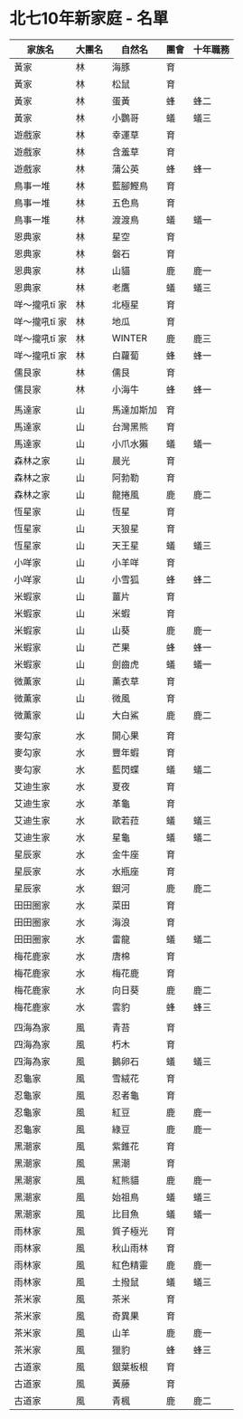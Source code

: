 # 北七10年新家庭 - 名單

| 家族名 | 大團名 | 自然名 | 團會 | 十年職務 |
| --- | --- | --- | --- | --- |
| 黃家 | 林 | 海豚 | 育 |  |
| 黃家 | 林 | 松鼠 | 育 |  |
| 黃家 | 林 | 蛋黃 | 蜂 | 蜂二 |
| 黃家 | 林 | 小鸚哥 | 蟻 | 蟻三 |
| 遊戲家 | 林 | 幸運草 | 育 |  |
| 遊戲家 | 林 | 含羞草 | 育 |  |
| 遊戲家 | 林 | 蒲公英 | 蜂 | 蜂一 |
| 鳥事一堆 | 林 | 藍腳鰹鳥 | 育 |  |
| 鳥事一堆 | 林 | 五色鳥 | 育 |  |
| 鳥事一堆 | 林 | 渡渡鳥 | 蟻 | 蟻一 |
| 恩典家 | 林 | 星空 | 育 |  |
| 恩典家 | 林 | 磐石 | 育 |  |
| 恩典家 | 林 | 山貓 | 鹿 | 鹿一 |
| 恩典家 | 林 | 老鷹 | 蟻 | 蟻三 |
| 咩～攏吼tī 家 | 林 | 北極星 | 育 |  |
| 咩～攏吼tī 家 | 林 | 地瓜 | 育 |  |
| 咩～攏吼tī 家 | 林 | WINTER | 鹿 | 鹿三 |
| 咩～攏吼tī 家 | 林 | 白蘿蔔 | 蜂 | 蜂一 |
| 儒艮家 | 林 | 儒艮 | 育 |  |
| 儒艮家 | 林 | 小海牛 | 蜂 | 蜂一 |
|   |   |   |   |   |
| 馬達家 | 山 | 馬達加斯加 | 育 |  |
| 馬達家 | 山 | 台灣黑熊 | 育 |  |
| 馬達家 | 山 | 小爪水獺 | 蟻 | 蟻一 |
| 森林之家 | 山 | 晨光 | 育 |  |
| 森林之家 | 山 | 阿勃勒 | 育 |  |
| 森林之家 | 山 | 龍捲風 | 鹿 | 鹿二 |
| 恆星家 | 山 | 恆星 | 育 |  |
| 恆星家 | 山 | 天狼星 | 育 |  |
| 恆星家 | 山 | 天王星 | 蟻 | 蟻三 |
| 小咩家 | 山 | 小羊咩 | 育 |  |
| 小咩家 | 山 | 小雪狐 | 蜂 | 蜂二 |
| 米蝦家 | 山 | 薑片 | 育 |  |
| 米蝦家 | 山 | 米蝦 | 育 |  |
| 米蝦家 | 山 | 山葵 | 鹿 | 鹿一 |
| 米蝦家 | 山 | 芒果 | 蜂 | 蜂一 |
| 米蝦家 | 山 | 劍齒虎 | 蟻 | 蟻一 |
| 微薫家 | 山 | 薰衣草 | 育 |  |
| 微薫家 | 山 | 微風 | 育 |  |
| 微薫家 | 山 | 大白鯊 | 鹿 | 鹿二 |
|  |   |   |   |   |
| 麥勾家 | 水 | 開心果 | 育 |  |
| 麥勾家 | 水 | 豐年蝦 | 育 |  |
| 麥勾家 | 水 | 藍閃蝶 | 蟻 | 蟻二 |
| 艾迪生家 | 水 | 夏夜 | 育 |  |
| 艾迪生家 | 水 | 革龜 | 育 |  |
| 艾迪生家 | 水 | 歐若菈 | 蟻 | 蟻三 |
| 艾迪生家 | 水 | 星龜 | 蟻 | 蟻二 |
| 星辰家 | 水 | 金牛座 | 育 |  |
| 星辰家 | 水 | 水瓶座 | 育 |  |
| 星辰家 | 水 | 銀河 | 鹿 | 鹿二 |
| 田田圈家 | 水 | 菜田 | 育 |  |
| 田田圈家 | 水 | 海浪 | 育 |  |
| 田田圈家 | 水 | 雷龍 | 蟻 | 蟻二 |
| 梅花鹿家 | 水 | 唐棉 | 育 |  |
| 梅花鹿家 | 水 | 梅花鹿 | 育 |  |
| 梅花鹿家 | 水 | 向日葵 | 鹿 | 鹿二 |
| 梅花鹿家 | 水 | 雲豹 | 蜂 | 蜂三 |
|   |   |   |   |   |
| 四海為家 | 風 | 青苔 | 育 |  |
| 四海為家 | 風 | 朽木 | 育 |  |
| 四海為家 | 風 | 鵝卵石 | 蟻 | 蟻三 |
| 忍龜家 | 風 | 雪絨花 | 育 |  |
| 忍龜家 | 風 | 忍者龜 | 育 |  |
| 忍龜家 | 風 | 紅豆 | 鹿 | 鹿一 |
| 忍龜家 | 風 | 綠豆 | 鹿 | 鹿一 |
| 黑潮家 | 風 | 紫錐花 | 育 |  |
| 黑潮家 | 風 | 黑潮 | 育 |  |
| 黑潮家 | 風 | 紅熊貓 | 鹿 | 鹿一 |
| 黑潮家 | 風 | 始祖鳥 | 蟻 | 蟻三 |
| 黑潮家 | 風 | 比目魚 | 蟻 | 蟻一 |
| 雨林家 | 風 | 質子極光 | 育 |  |
| 雨林家 | 風 | 秋山雨林 | 育 |  |
| 雨林家 | 風 | 紅色精靈 | 鹿 | 鹿一 |
| 雨林家 | 風 | 土撥鼠 | 蟻 | 蟻三 |
| 茶米家 | 風 | 茶米 | 育 |  |
| 茶米家 | 風 | 奇異果 | 育 |  |
| 茶米家 | 風 | 山羊 | 鹿 | 鹿一 |
| 茶米家 | 風 | 獵豹 | 蜂 | 蜂三 |
| 古道家 | 風 | 銀葉板根 | 育 |  |
| 古道家 | 風 | 黃藤 | 育 |  |
| 古道家 | 風 | 青楓 | 鹿 | 鹿二 |


